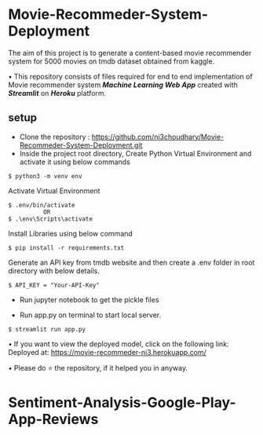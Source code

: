 # Movie-Recommeder-System-Deployment

The aim of this project is to generate a content-based movie recommender system for 5000 movies on tmdb dataset obtained from kaggle.


• This repository consists of files required for end to end implementation of Movie recommender system ___Machine Learning Web App___ created with ___Streamlit___ on ___Heroku___ platform.

## setup
- Clone the repository : https://github.com/ni3choudhary/Movie-Recommeder-System-Deployment.git
- Inside the project root directory, Create Python Virtual Environment and activate it using below commands 
```console
$ python3 -m venv env
``` 

Activate Virtual Environment
```console
$ .env/bin/activate 
          OR
$ .\env\Scripts\activate
```
Install Libraries using below command
```console
$ pip install -r requirements.txt
```
Generate an API key from tmdb website and then create a .env folder in root directory with below details.
```console
$ API_KEY = "Your-API-Key"
```
- Run jupyter notebook to get the pickle files

- Run app.py on terminal to start local server.
```console
$ streamlit run app.py
```

• If you want to view the deployed model, click on the following link: Deployed at: https://movie-recommeder-ni3.herokuapp.com/

• Please do ⭐ the repository, if it helped you in anyway.

# Sentiment-Analysis-Google-Play-App-Reviews

